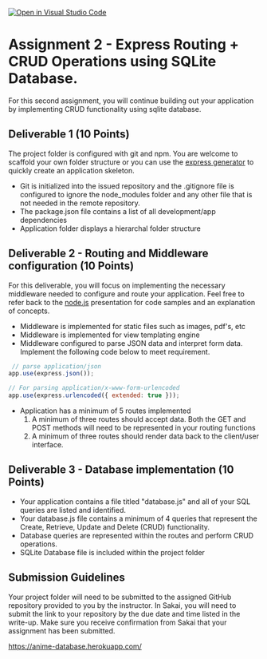 [![Open in Visual Studio Code](https://classroom.github.com/assets/open-in-vscode-c66648af7eb3fe8bc4f294546bfd86ef473780cde1dea487d3c4ff354943c9ae.svg)](https://classroom.github.com/online_ide?assignment_repo_id=9419994&assignment_repo_type=AssignmentRepo)
# Assignment 2 - Express Routing + CRUD Operations using SQLite Database.
For this second assignment, you will continue building out your application by implementing CRUD functionality using sqlite database.   

## Deliverable 1 (10 Points)
The project folder is configured with git and npm. You are welcome to scaffold your own folder structure or you can use the [express generator](https://expressjs.com/en/starter/generator.html) to quickly create an application skeleton. 
- Git is initialized into the issued repository and the .gitignore file is configured to ignore the node_modules folder and any other file that is not needed in the remote repository.
- The package.json file contains a list of all development/app dependencies
- Application folder displays a hierarchal folder structure

## Deliverable 2 - Routing and Middleware configuration (10 Points)
For this deliverable, you will focus on implementing the necessary middleware needed to configure and route your application. Feel free to refer back to the [node.js](https://instructorc.github.io/site/slides/logic/nodejs.html) presentation for code samples and an explanation of concepts.
- Middleware is implemented for static files such as images, pdf's, etc
- Middleware is implemented for view templating engine
- Middleware configured to parse JSON data and interpret form data.  Implement the following code below to meet requirement.
``` javascript
 // parse application/json
app.use(express.json());

// For parsing application/x-www-form-urlencoded
app.use(express.urlencoded({ extended: true }));
```

- Application has a minimum of 5 routes implemented
  1.  A minimum of three routes should accept data. Both the GET and POST methods will need to be represented in your routing functions
  2.  A minimum of three routes should render data back to the client/user interface.
 
 

## Deliverable 3 - Database implementation (10 Points)
- Your application contains a file titled "database.js" and all of your SQL queries are listed and identified.
- Your database.js file contains a minimum of 4 queries that represent the Create, Retrieve, Update and Delete (CRUD) functionality.
- Database queries are represented within the routes and perform CRUD operations.
- SQLite Database file is included within the project folder


## Submission Guidelines
Your project folder will need to be submitted to the assigned GitHub repository provided to you by the instructor. In Sakai, you will need to submit the link to your repository by the due date and time listed in the write-up. Make sure you receive confirmation from Sakai that your assignment has been submitted.


https://anime-database.herokuapp.com/